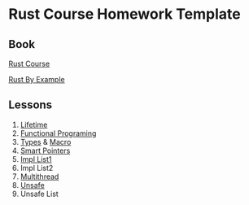 # Rust Course Homework Template

## Book

[Rust Course](https://course.rs/advance/)

[Rust By Example](https://doc.rust-lang.org/rust-by-example)

## Lessons

1. [Lifetime](./ch1)
2. [Functional Programing](./ch2)
3. [Types](./ch3) & [Macro](./macro_rules)
4. [Smart Pointers](./smart_pointer)
5. [Impl List1](./list1)
6. Impl List2
7. [Multithread](./thread)
8. [Unsafe](./unsafe_mutex_lock/)
9. Unsafe List

